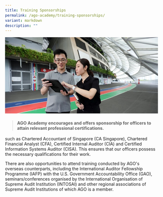 ```yaml
---
title: Training Sponsorships
permalink: /ago-academy/training-sponsorships/
variant: markdown
description: ""
---
```

![](/images/Stadium%20Shoot/lowres2Z0A7487_800x400.jpg)

> #### **AGO Academy encourages and offers sponsorship for officers to attain relevant professional certifications.** 

such as Chartered Accountant of Singapore (CA Singapore), Chartered Financial Analyst (CFA), Certified Internal Auditor (CIA) and Certified Information Systems Auditor (CISA). This ensures that our officers possess the necessary qualifications for their work.

There are also opportunities to attend training conducted by AGO's overseas counterparts, including the International Auditor Fellowship Programme (IAFP) with the U.S. Government Accountability Office (GAO), seminars/conferences organised by the International Organisation of Supreme Audit Institution (INTOSAI) and other regional associations of Supreme Audit Institutions of which AGO is a member.